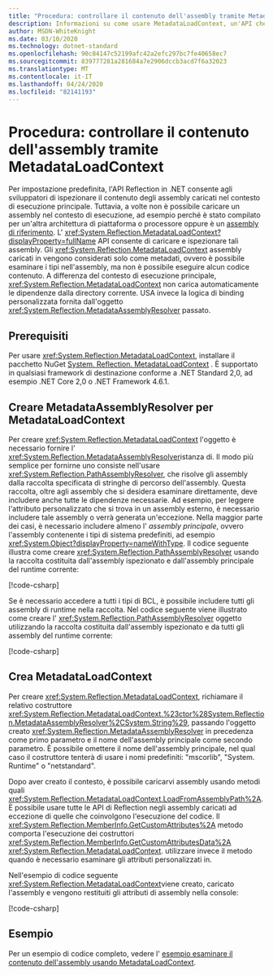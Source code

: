 ```yaml
---
title: "Procedura: controllare il contenuto dell'assembly tramite MetadataLoadContext"
description: Informazioni su come usare MetadataLoadContext, un'API che consente di caricare assembly .NET a scopo di controllo.
author: MSDN-WhiteKnight
ms.date: 03/10/2020
ms.technology: dotnet-standard
ms.openlocfilehash: 90c84147c52199afc42a2efc297bc7fe40658ec7
ms.sourcegitcommit: 839777281a281684a7e2906dccb3acd7f6a32023
ms.translationtype: MT
ms.contentlocale: it-IT
ms.lasthandoff: 04/24/2020
ms.locfileid: "82141193"
---
```

# <a name="how-to-inspect-assembly-contents-using-metadataloadcontext"></a>Procedura: controllare il contenuto dell'assembly tramite MetadataLoadContext

Per impostazione predefinita, l'API Reflection in .NET consente agli sviluppatori di ispezionare il contenuto degli assembly caricati nel contesto di esecuzione principale. Tuttavia, a volte non è possibile caricare un assembly nel contesto di esecuzione, ad esempio perché è stato compilato per un'altra architettura di piattaforma o processore oppure è un [assembly di riferimento](reference-assemblies.md). L' <xref:System.Reflection.MetadataLoadContext?displayProperty=fullName> API consente di caricare e ispezionare tali assembly. Gli <xref:System.Reflection.MetadataLoadContext> assembly caricati in vengono considerati solo come metadati, ovvero è possibile esaminare i tipi nell'assembly, ma non è possibile eseguire alcun codice contenuto. A differenza del contesto di esecuzione principale, <xref:System.Reflection.MetadataLoadContext> non carica automaticamente le dipendenze dalla directory corrente. USA invece la logica di binding personalizzata fornita dall'oggetto <xref:System.Reflection.MetadataAssemblyResolver> passato.

## <a name="prerequisites"></a>Prerequisiti

Per usare <xref:System.Reflection.MetadataLoadContext>, installare il pacchetto NuGet [System. Reflection. MetadataLoadContext](https://www.nuget.org/packages/System.Reflection.MetadataLoadContext) . È supportato in qualsiasi framework di destinazione conforme a .NET Standard 2,0, ad esempio .NET Core 2,0 o .NET Framework 4.6.1.

## <a name="create-metadataassemblyresolver-for-metadataloadcontext"></a>Creare MetadataAssemblyResolver per MetadataLoadContext

Per creare <xref:System.Reflection.MetadataLoadContext> l'oggetto è necessario fornire l' <xref:System.Reflection.MetadataAssemblyResolver>istanza di. Il modo più semplice per fornirne uno consiste nell'usare <xref:System.Reflection.PathAssemblyResolver>, che risolve gli assembly dalla raccolta specificata di stringhe di percorso dell'assembly. Questa raccolta, oltre agli assembly che si desidera esaminare direttamente, deve includere anche tutte le dipendenze necessarie. Ad esempio, per leggere l'attributo personalizzato che si trova in un assembly esterno, è necessario includere tale assembly o verrà generata un'eccezione. Nella maggior parte dei casi, è necessario includere almeno l' *assembly principale*, ovvero l'assembly contenente i tipi di sistema predefiniti, ad esempio <xref:System.Object?displayProperty=nameWithType>. Il codice seguente illustra come creare <xref:System.Reflection.PathAssemblyResolver> usando la raccolta costituita dall'assembly ispezionato e dall'assembly principale del runtime corrente:

[!code-csharp[](snippets/inspect-contents-using-metadataloadcontext/MetadataLoadContextSnippets.cs#CoreAssembly)]

Se è necessario accedere a tutti i tipi di BCL, è possibile includere tutti gli assembly di runtime nella raccolta. Nel codice seguente viene illustrato come creare l' <xref:System.Reflection.PathAssemblyResolver> oggetto utilizzando la raccolta costituita dall'assembly ispezionato e da tutti gli assembly del runtime corrente:

[!code-csharp[](snippets/inspect-contents-using-metadataloadcontext/MetadataLoadContextSnippets.cs#RuntimeAssemblies)]

## <a name="create-metadataloadcontext"></a>Crea MetadataLoadContext

Per creare <xref:System.Reflection.MetadataLoadContext>, richiamare il relativo costruttore <xref:System.Reflection.MetadataLoadContext.%23ctor%28System.Reflection.MetadataAssemblyResolver%2CSystem.String%29>, passando l'oggetto creato <xref:System.Reflection.MetadataAssemblyResolver> in precedenza come primo parametro e il nome dell'assembly principale come secondo parametro. È possibile omettere il nome dell'assembly principale, nel qual caso il costruttore tenterà di usare i nomi predefiniti: "mscorlib", "System. Runtime" o "netstandard".

Dopo aver creato il contesto, è possibile caricarvi assembly usando metodi quali <xref:System.Reflection.MetadataLoadContext.LoadFromAssemblyPath%2A>. È possibile usare tutte le API di Reflection negli assembly caricati ad eccezione di quelle che coinvolgono l'esecuzione del codice. Il <xref:System.Reflection.MemberInfo.GetCustomAttributes%2A> metodo comporta l'esecuzione dei costruttori <xref:System.Reflection.MemberInfo.GetCustomAttributesData%2A> <xref:System.Reflection.MetadataLoadContext>. utilizzare invece il metodo quando è necessario esaminare gli attributi personalizzati in.

Nell'esempio di codice seguente <xref:System.Reflection.MetadataLoadContext>viene creato, caricato l'assembly e vengono restituiti gli attributi di assembly nella console:

[!code-csharp[](snippets/inspect-contents-using-metadataloadcontext/MetadataLoadContextSnippets.cs#CreateContext)]

## <a name="example"></a>Esempio

Per un esempio di codice completo, vedere l' [esempio esaminare il contenuto dell'assembly usando MetadataLoadContext](https://docs.microsoft.com/samples/dotnet/samples/inspect-assembly-contents-using-metadataloadcontext/).
